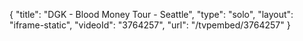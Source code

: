 {
    "title": "DGK - Blood Money Tour - Seattle",
    "type": "solo",
    "layout": "iframe-static",
    "videoId": "3764257",
    "url": "\/tvpembed\/3764257"
}
